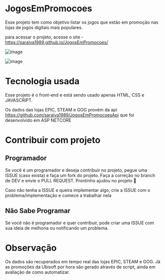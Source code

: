 # JogosEmPromocoes

Esse projeto tem como objetivo listar os jogos que estão em promoção nas lojas de jogos digitais mais populares.

para acessar o projeto, acesse o site - https://saraiva1989.github.io/JogosEmPromocoes/

![image](https://user-images.githubusercontent.com/40599423/141598821-46bd35a9-cc4a-4162-942a-6bada88d4ad4.png)

![image](https://user-images.githubusercontent.com/40599423/141598888-6e4aaa5f-5adb-4a0e-b0bf-1d2a9d1dd0fc.png)

# Tecnologia usada

Esse projeto é o front-end e está sendo usado apenas HTML, CSS e JAVASCRIPT.

Os dados das lojas EPIC, STEAM e GOG provém da api https://github.com/saraiva1989/JogosEmPromocoesApi que foi desenvolvido em ASP NETCORE

# Contribuir com projeto

## Programador

Se você é um programador e deseja contribuir no projeto, pegue uma ISSUE (caso exista) e faça um fork do projeto.
Faça a correção no branch de DEV e envie o PULL REQUEST.
Prontinho ajudou no projeto 🦖

Caso não tenha a ISSUE e queira implementar algo, crie a ISSUE com o problema/implementação e comece a trabalhar nela

## Não Sabe Programar

Se você não é programador e quer contribuir, pode criar uma ISSUE com sua ideia de melhoria ou notificando um problema.

# Observação
Os dados são recuperados em tempo real das lojas EPIC, STEAM e GOG. Já as promoções da Ubisoft por hora são gerado através de script, ainda em avaliação de como automatizar.
